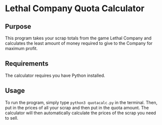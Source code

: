 # Lethal Company Quota Calculator
## Purpose
This program takes your scrap totals from the game Lethal Company and calculates the least amount of money required to give to the Company for maximum profit.
## Requirements
The calculator requires you have Python installed.
## Usage
To run the program, simply type `python3 quotacalc.py` in the terminal. Then, put in the prices of all your scrap and then put in the quota amount. The calculator will then automatically calculate the prices of the scrap you need to sell.
